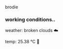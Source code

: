 brodie

<!--weather_start-->
### working conditions..

weather: broken clouds ☁️

temp: 25.38 °C 🥶

<!--weather_end-->
